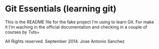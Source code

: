 # Git Essentials (learning git)

This is the README file for the fake project I'm 
using to learn Git. For make it I'm waching in the 
official documentation and checking in a couple of
courses by Tuts+

All Rights reserved. September 2014. Jose Antonio Sanchez 
